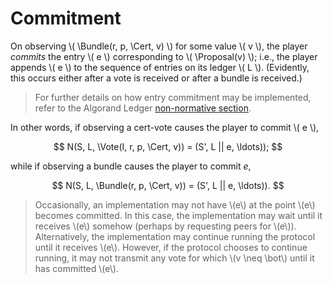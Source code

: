 $$
\newcommand \Cert {\mathit{cert}}
\newcommand \Vote {\mathrm{Vote}}
\newcommand \Bundle {\mathrm{Bundle}}
\newcommand \Proposal {\mathrm{Proposal}}
$$

# Commitment

On observing \\( \Bundle(r, p, \Cert, v) \\) for some value \\( v \\), the player
_commits_ the entry \\( e \\) corresponding to \\( \Proposal(v) \\); i.e., the
player appends \\( e \\) to the sequence of entries on its ledger \\( L \\).
(Evidently, this occurs either after a vote is received or after a
bundle is received.)

> For further details on how entry commitment may be implemented, refer to the
> Algorand Ledger [non-normative section](./ledger-overview.md).

In other words, if observing a cert-vote causes the player to commit
\\( e \\),

$$
N(S, L, \Vote(I, r, p, \Cert, v)) = (S', L || e, \ldots));
$$

while if observing a bundle causes the player to commit $e$,

$$
N(S, L, \Bundle(r, p, \Cert, v)) = (S', L || e, \ldots)).
$$

> Occasionally, an implementation may not have \\(e\\) at the point \\(e\\) becomes
> committed. In this case, the implementation may wait until it receives \\(e\\)
> somehow (perhaps by requesting peers for \\(e\\)). Alternatively, the implementation
> may continue running the protocol until it receives \\(e\\). However, if the protocol
> chooses to continue running, it may not transmit any vote for which \\(v \neq \bot\\)
> until it has committed \\(e\\).
